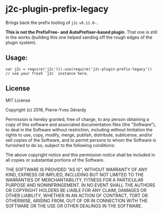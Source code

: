 # j2c-plugin-prefix-legacy

Brings back the prefix tooling of `j2c` `v0.11.0-`.

**This is not the PrefixFree- and AutoPrefixer-based plugin**. That one is still in the works (building this one helped sanding off the rough edges of the plugin system).

## Usage:

```JS
var j2c = require('j2c')().use(require('j2c-plugin-prefix-legacy'))
// use your fresh `j2c` instance here.
```
## License

MIT License

Copyright (c) 2016, Pierre-Yves Gérardy

Permission is hereby granted, free of charge, to any person obtaining a copy
of this software and associated documentation files (the "Software"), to deal
in the Software without restriction, including without limitation the rights
to use, copy, modify, merge, publish, distribute, sublicense, and/or sell
copies of the Software, and to permit persons to whom the Software is
furnished to do so, subject to the following conditions:

The above copyright notice and this permission notice shall be included in
all copies or substantial portions of the Software.

THE SOFTWARE IS PROVIDED "AS IS", WITHOUT WARRANTY OF ANY KIND, EXPRESS OR
IMPLIED, INCLUDING BUT NOT LIMITED TO THE WARRANTIES OF MERCHANTABILITY,
FITNESS FOR A PARTICULAR PURPOSE AND NONINFRINGEMENT. IN NO EVENT SHALL THE
AUTHORS OR COPYRIGHT HOLDERS BE LIABLE FOR ANY CLAIM, DAMAGES OR OTHER
LIABILITY, WHETHER IN AN ACTION OF CONTRACT, TORT OR OTHERWISE, ARISING FROM,
OUT OF OR IN CONNECTION WITH THE SOFTWARE OR THE USE OR OTHER DEALINGS IN
THE SOFTWARE.
